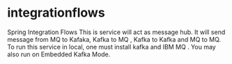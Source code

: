 # integrationflows
Spring Integration Flows 
This is service will act as message hub. It will send message from MQ to Kafaka, Kafka to MQ , Kafka to Kafka and MQ to MQ.
To run this service in local, one must install kafka and IBM MQ .
You may also run on Embedded Kafka Mode.


